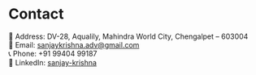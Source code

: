 # Contact

📍 Address: DV-28, Aqualily, Mahindra World City, Chengalpet – 603004  
📧 Email: [sanjaykrishna.adv@gmail.com](mailto:sanjaykrishna.adv@gmail.com)  
📞 Phone: +91 99404 99187  
🔗 LinkedIn: [sanjay-krishna](https://www.linkedin.com/in/sanjay-krishna-30424a364)

